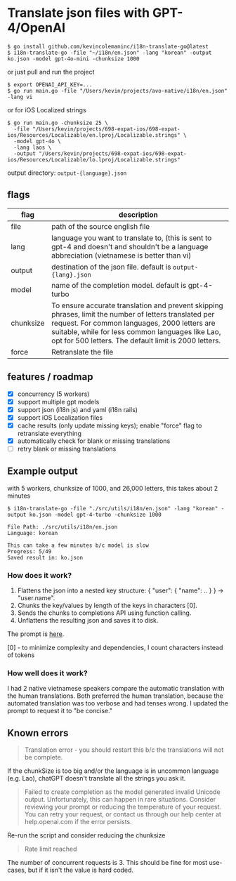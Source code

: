 # Translate json files with GPT-4/OpenAI

```
$ go install github.com/kevincolemaninc/i18n-translate-go@latest
$ i18n-translate-go -file "~/i18n/en.json" -lang "korean" -output ko.json -model gpt-4o-mini -chunksize 1000
```

or just pull and run the project

```
$ export OPENAI_API_KEY=...
$ go run main.go -file "/Users/kevin/projects/avo-native/i18n/en.json" -lang vi
```

or for iOS Localized strings
```
$ go run main.go -chunksize 25 \
  -file "/Users/kevin/projects/698-expat-ios/698-expat-ios/Resources/Localizable/en.lproj/Localizable.strings" \
  -model gpt-4o \
  -lang laos \
  -output "/Users/kevin/projects/698-expat-ios/698-expat-ios/Resources/Localizable/lo.lproj/Localizable.strings"
```


output directory: `output-{language}.json`

## flags

| flag      | description                                                                                                                                                                                                                                                        |
|-----------|--------------------------------------------------------------------------------------------------------------------------------------------------------------------------------------------------------------------------------------------------------------------|
| file      | path of the source english file                                                                                                                                                                                                                                    |
| lang      | language you want to translate to, (this is sent to gpt-4 and doesn't and shouldn't be a language abbreciation (vietnamese is better than vi)                                                                                                                      |
| output    | destination of the json file. default is `output-{lang}.json`                                                                                                                                                                                                      |
| model     | name of the completion model. default is gpt-4-turbo                                                                                                                                                                                                               |
| chunksize | To ensure accurate translation and prevent skipping phrases, limit the number of letters translated per request. For common languages, 2000 letters are suitable, while for less common languages like Lao, opt for 500 letters. The default limit is 2000 letters. |
| force     | Retranslate the file                                                                                                                                                                                                                                               |

## features / roadmap

- [x] concurrency (5 workers)
- [x] support multiple gpt models
- [x] support json (i18n js) and yaml (i18n rails)
- [x] support iOS Localization files
- [x] cache results (only update missing keys); enable "force" flag to retranslate everything
- [x] automatically check for blank or missing translations
- [ ] retry blank or missing translations

## Example output

with 5 workers, chunksize of 1000, and 26,000 letters, this takes about 2 minutes

```
$ i18n-translate-go -file "./src/utils/i18n/en.json" -lang "korean" -output ko.json -model gpt-4-turbo -chunksize 1000

File Path: ./src/utils/i18n/en.json
Language: korean

This can take a few minutes b/c model is slow
Progress: 5/49
Saved result in: ko.json
```

### How does it work?

1. Flattens the json into a nested key structure: { "user": { "name": .. } } -> "user.name".
2. Chunks the key/values by length of the keys in characters [0].
3. Sends the chunks to completions API using function calling.
4. Unflattens the resulting json and saves it to disk.

The prompt is [here](https://github.com/KevinColemanInc/i18n-translate-go/blob/main/main.go#L151).

[0] - to minimize complexity and dependencies, I count characters instead of tokens

### How well does it work?

I had 2 native vietnamese speakers compare the automatic translation with the human translations. Both preferred the human translation, because the automated translation was too verbose and had tenses wrong. I updated the prompt to request it to "be concise."

## Known errors

> Translation error - you should restart this b/c the translations will not be complete.

If the chunkSize is too big and/or the language is in uncommon language (e.g. Lao), chatGPT doesn't translate all the strings you ask it.

> Failed to create completion as the model generated invalid Unicode output. Unfortunately, this can happen in rare situations. Consider reviewing your prompt or reducing the temperature of your request. You can retry your request, or contact us through our help center at help.openai.com if the error persists.

Re-run the script and consider reducing the chunksize

> Rate limit reached 

The number of concurrent requests is 3. This should be fine for most use-cases, but if it isn't the value is hard coded.